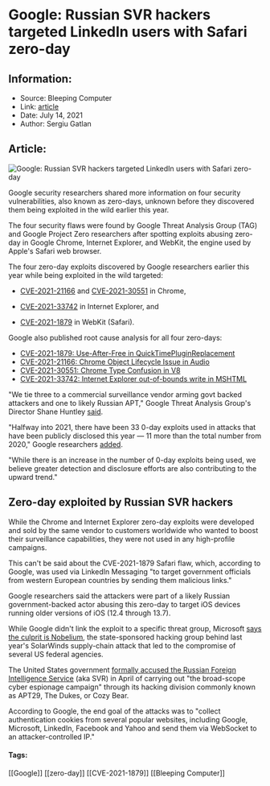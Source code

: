 # Google: Russian SVR hackers targeted LinkedIn users with Safari zero-day
### 

## Information:
+ Source: Bleeping Computer
+ Link: [article](https://www.bleepingcomputer.com/news/security/google-russian-svr-hackers-targeted-linkedin-users-with-safari-zero-day/)
+ Date: July 14, 2021
+ Author: Sergiu Gatlan


## Article:
![Google: Russian SVR hackers targeted LinkedIn users with Safari zero-day](https://www.bleepstatic.com/content/hl-images/2021/06/04/Google_headpic.jpg)


Google security researchers shared more information on four security vulnerabilities, also known as zero-days, unknown before they discovered them being exploited in the wild earlier this year.


The four security flaws were found by Google Threat Analysis Group (TAG) and Google Project Zero researchers after spotting exploits abusing zero-day in Google Chrome, Internet Explorer, and WebKit, the engine used by Apple's Safari web browser.



The four zero-day exploits discovered by Google researchers earlier this year while being exploited in the wild targeted:


* [CVE-2021-21166](https://www.bleepingcomputer.com/news/security/google-fixes-second-actively-exploited-chrome-zero-day-bug-this-year/) and [CVE-2021-30551](https://www.bleepingcomputer.com/news/security/google-fixes-sixth-chrome-zero-day-exploited-in-the-wild-this-year/) in Chrome,


* [CVE-2021-33742](https://www.bleepingcomputer.com/news/microsoft/microsoft-june-2021-patch-tuesday-fixes-6-exploited-zero-days-50-flaws/) in Internet Explorer, and


* [CVE-2021-1879](https://www.bleepingcomputer.com/news/security/apple-fixes-a-ios-zero-day-vulnerability-actively-used-in-attacks/) in WebKit (Safari).




Google also published root cause analysis for all four zero-days:


* [CVE-2021-1879: Use-After-Free in QuickTimePluginReplacement](https://googleprojectzero.github.io/0days-in-the-wild/0day-RCAs/2021/CVE-2021-1879.html)
* [CVE-2021-21166: Chrome Object Lifecycle Issue in Audio](https://googleprojectzero.github.io/0days-in-the-wild/0day-RCAs/2021/CVE-2021-21166.html)
* [CVE-2021-30551: Chrome Type Confusion in V8](https://googleprojectzero.github.io/0days-in-the-wild/0day-RCAs/2021/CVE-2021-30551.html)
* [CVE-2021-33742: Internet Explorer out-of-bounds write in MSHTML](https://googleprojectzero.github.io/0days-in-the-wild/0day-RCAs/2021/CVE-2021-33742.html)


"We tie three to a commercial surveillance vendor arming govt backed attackers and one to likely Russian APT," Google Threat Analysis Group's Director Shane Huntley [said](https://twitter.com/ShaneHuntley/status/1415340345500463113).


"Halfway into 2021, there have been 33 0-day exploits used in attacks that have been publicly disclosed this year — 11 more than the total number from 2020," Google researchers [added](https://blog.google/threat-analysis-group/how-we-protect-users-0-day-attacks/).


"While there is an increase in the number of 0-day exploits being used, we believe greater detection and disclosure efforts are also contributing to the upward trend."


Zero-day exploited by Russian SVR hackers
-----------------------------------------


While the Chrome and Internet Explorer zero-day exploits were developed and sold by the same vendor to customers worldwide who wanted to boost their surveillance capabilities, they were not used in any high-profile campaigns.


This can't be said about the CVE-2021-1879 Safari flaw, which, according to Google, was used via LinkedIn Messaging "to target government officials from western European countries by sending them malicious links."


Google researchers said the attackers were part of a likely Russian government-backed actor abusing this zero-day to target iOS devices running older versions of iOS (12.4 through 13.7).


While Google didn't link the exploit to a specific threat group, Microsoft [says the culprit is Nobelium](https://www.bleepingcomputer.com/news/security/microsoft-russian-svr-hackers-target-govt-agencies-from-24-countries/), the state-sponsored hacking group behind last year's SolarWinds supply-chain attack that led to the compromise of several US federal agencies.


The United States government [formally accused the Russian Foreign Intelligence Service](https://www.bleepingcomputer.com/news/security/us-government-confirms-russian-svr-behind-the-solarwinds-hack/) (aka SVR) in April of carrying out "the broad-scope cyber espionage campaign" through its hacking division commonly known as APT29, The Dukes, or Cozy Bear.


According to Google, the end goal of the attacks was to "collect authentication cookies from several popular websites, including Google, Microsoft, LinkedIn, Facebook and Yahoo and send them via WebSocket to an attacker-controlled IP."




#### Tags:
[[Google]] [[zero-day]] [[CVE-2021-1879]] [[Bleeping Computer]]
